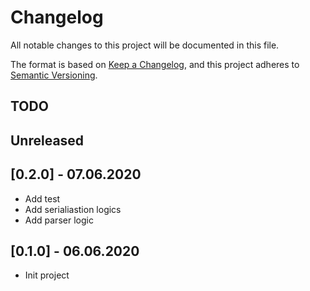 # Changelog
All notable changes to this project will be documented in this file.

The format is based on [Keep a Changelog](https://keepachangelog.com/en/1.0.0/),
and this project adheres to [Semantic Versioning](https://semver.org/spec/v2.0.0.html).

## TODO

## Unreleased
## [0.2.0] - 07.06.2020
- Add test
- Add serialiastion logics
- Add parser logic

## [0.1.0] - 06.06.2020
- Init project